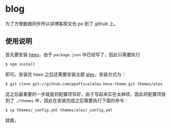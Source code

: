 # blog

为了方便数据同步所以讲博客原文也 po 到了 github 上。

## 使用说明

首先要安装 [hexo](https://github.com/hexojs/hexo)，由于 `package.json` 中已经写了，因此只需要执行

```
$ npm install
```

即可。安装完 hexo 之后还需要安装主题 [alex](https://github.com/ppoffice/hexo-theme-alex)，安装方式为：

```
$ git clone git://github.com/ppoffice/alex-hexo-theme.git themes/alex
```

这之后最重要的一步就是将配置项写好，由于写起来实在太麻烦，因此将配置项放到了 `./themes` 中，因此在安装完成之后需要执行下面的命令：

```
$ cp themes/_config.yml themes/alex/_config.yml
```

就酱。
